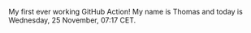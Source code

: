 My first ever working GitHub Action!
My name is Thomas and today is Wednesday, 25 November, 07:17 CET. 
